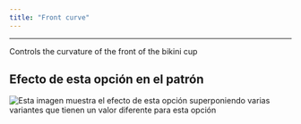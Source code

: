 ```yaml
---
title: "Front curve"
---
```


***

Controls the curvature of the front of the bikini cup

## Efecto de esta opción en el patrón

![Esta imagen muestra el efecto de esta opción superponiendo varias variantes que tienen un valor diferente para esta opción](bee_frontcurve_sample.svg "Efecto de esta opción en el patrón")
